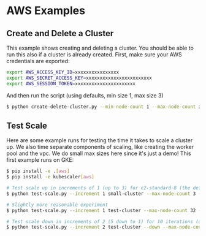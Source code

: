 # AWS Examples

## Create and Delete a Cluster

This example shows creating and deleting a cluster. You should be able to run
this  also if a cluster is already created. First, make sure your AWS credentials
are exported:

```bash
export AWS_ACCESS_KEY_ID=xxxxxxxxxxxxxxxx
export AWS_SECRET_ACCESS_KEY=xxxxxxxxxxxxxxxxxxxxxxxx
export AWS_SESSION_TOKEN=xxxxxxxxxxxxxxxxxxxxxx
```

And then run the script (using defaults, min size 1, max size 3)

```bash
$ python create-delete-cluster.py --min-node-count 1 --max-node-count 3 --machine-type m5.large
```

## Test Scale

Here are some example runs for testing the time it takes to scale a cluster up.
We also time separate components of scaling, like creating the worker pool and
the vpc. We do small max sizes here since it's just a demo! This first example runs on GKE:

```bash
$ pip install -e .[aws]
$ pip install -e kubescaler[aws]
```
```bash
# Test scale up in increments of 1 (up to 3) for c2-standard-8 (the default) just one iteration!
$ python test-scale.py --increment 1 small-cluster --max-node-count 3 --min-node-count 0 --start-iter 0 --end-iter 1

# Slightly more reasonable experiment
$ python test-scale.py --increment 1 test-cluster --max-node-count 32 --min-node-count 0 --start-iter 0 --end-iter 10

# Test scale down in increments of 2 (5 down to 1) for 10 iterations (default)
$ python test-scale.py --increment 2 test-cluster --down --max-node-count 5 --down
```
